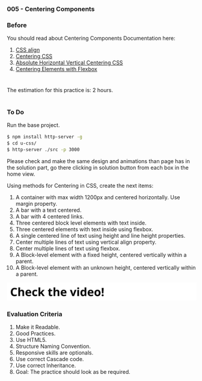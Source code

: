 ### 005 - Centering Components

### Before 
You should read about Centering Components Documentation here:

1. [CSS align][1]
2. [Centering CSS][2]
3. [Absolute Horizontal Vertical Centering CSS][3]
4. [Centering Elements with Flexbox][4]

#
The estimation for this practice is: 2 hours.
#

### To Do

Run the base project.

```sh
$ npm install http-server -g
$ cd u-css/
$ http-server ./src -p 3000
```

Please check and make the same design and animations than page has in the solution part, go there clicking in solution button from each box in the home view.

Using methods for Centering in CSS, create the next items:

1. A container with max width 1200px and centered horizontally. Use margin property.
2. A bar with a text centered.
3. A bar with 4 centered links.
4. Three centered block level elements with text inside.
5. Three centered elements with text inside using flexbox.
6. A single centered line of text using height and line height properties.
7. Center multiple lines of text using vertical align property.
8. Center multiple lines of text using flexbox.
9. A Block-level element with a fixed height, centered vertically within a parent.
10. A Block-level element with an unknown height, centered vertically within a parent.

[![IMAGE ALT TEXT HERE](./../image-click.svg)](https://drive.google.com/a/talosdigital.com/file/d/1ulx9iQh7VDd4L-4G9MS2BcDX_OUzwYBU/view?usp=sharing)

### Evaluation Criteria

1. Make it Readable.
2. Good Practices.
3. Use HTML5.
4. Structure Naming Convention.
5. Responsive skills are optionals.
6. Use correct Cascade code.
7. Use correct Inheritance.
8. Goal: The practice should look as be required.

[1]: https://www.w3schools.com/css/css_align.asp 
[2]: https://css-tricks.com/centering-css-complete-guide/ 
[3]: https://www.smashingmagazine.com/2013/08/absolute-horizontal-vertical-centering-css/ 
[4]: https://www.smashingmagazine.com/2013/05/centering-elements-with-flexbox/

